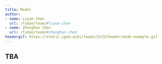 ```yaml
---
title: Model
author:
- name: Liyue Chen
  url: /fudan/team/#liyue-chen
- name: Zhenghan Chen
  url: /fudan/team/#zhenghan-chen
headergif: https://static.igem.wiki/teams/5115/header/mode-example.gif
---
```


## TBA

